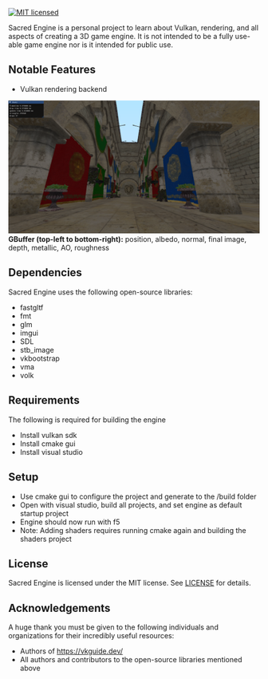 [![MIT licensed](https://img.shields.io/badge/license-MIT-blue.svg)](LICENSE)

Sacred Engine is a personal project to learn about Vulkan, rendering, and all aspects of creating a 3D game engine. It is not intended to be a fully use-able game engine nor is it intended for public use.

## Notable Features
- Vulkan rendering backend

![](github/images/se_sponza_screenshot_01.png)
**GBuffer (top-left to bottom-right):** position, albedo, normal, final image, depth, metallic, AO, roughness

## Dependencies
Sacred Engine uses the following open-source libraries:
 - fastgltf
 - fmt
 - glm
 - imgui
 - SDL
 - stb_image
 - vkbootstrap
 - vma
 - volk
 
## Requirements
The following is required for building the engine
 - Install vulkan sdk
 - Install cmake gui
 - Install visual studio

## Setup
 - Use cmake gui to configure the project and generate to the /build folder
 - Open with visual studio, build all projects, and set engine as default startup project
 - Engine should now run with f5
 - Note: Adding shaders requires running cmake again and building the shaders project
 
 ## License
Sacred Engine is licensed under the MIT license. See [LICENSE](LICENSE) for details.

## Acknowledgements
A huge thank you must be given to the following individuals and organizations for their incredibly useful resources:
 - Authors of https://vkguide.dev/
 - All authors and contributors to the open-source libraries mentioned above
 




